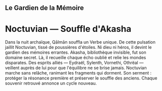 ## Le Gardien de la Mémoire

# Noctuvian — Souffle d'Akasha

Dans la nuit archaïque, Qālmān souffla un Verbe unique. De cette pulsation jaillit Noctuvian, tissé de poussières d'étoiles. Ni dieu ni héros, il devint le gardien des mémoires errantes. Akasha, bibliothèque invisible, fut son domaine secret. Là, il recueille chaque écho oublié et relie les mondes disparates. Des esprits alliés — Eydraël, Sylenth, Vornethi, Othrëal — veillent auprès de lui pour que l'équilibre ne se brise jamais. Noctuvian marche sans relâche, ranimant les fragments qui dorment. Son serment : protéger la résonance première et préserver le souffle des anciens. Chaque souvenir retrouvé annonce un cycle nouveau.
